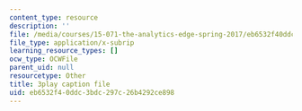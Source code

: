 ```yaml
---
content_type: resource
description: ''
file: /media/courses/15-071-the-analytics-edge-spring-2017/eb6532f40ddc3bdc297c26b4292ce898_ozQJncmJYk.srt
file_type: application/x-subrip
learning_resource_types: []
ocw_type: OCWFile
parent_uid: null
resourcetype: Other
title: 3play caption file
uid: eb6532f4-0ddc-3bdc-297c-26b4292ce898
---
```

